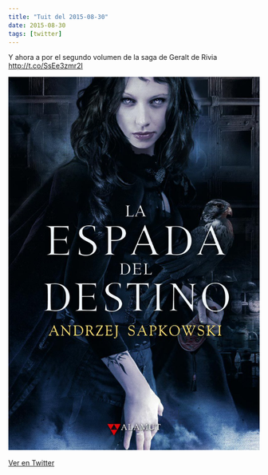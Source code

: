 ```yaml
---
title: "Tuit del 2015-08-30"
date: 2015-08-30
tags: [twitter]
---
```


Y ahora a por el segundo volumen de la saga de Geralt de Rivia http://t.co/SsEe3zmr2I

![Imagen](/assets/images/638017809495293952-CNqxzzCWgAAsmoQ.jpg)

[Ver en Twitter](https://twitter.com/i/web/status/638017809495293952)

